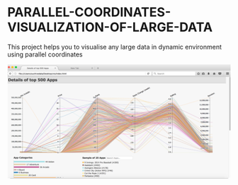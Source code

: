 # PARALLEL-COORDINATES-VISUALIZATION-OF-LARGE-DATA

This project helps you to visualise any large data in dynamic environment using parallel coordinates

![DEMO](https://github.com/Suchismitha-Vedala/PARALLEL-COORDINATES-VISUALIZATION-OF-LARGE-DATA/blob/master/Picture1.png)